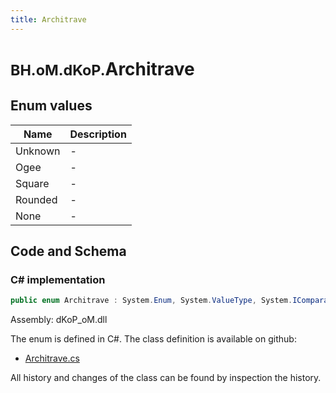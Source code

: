 ```yaml
---
title: Architrave
---
```


# <small>BH.oM.dKoP.</small>**Architrave**



## Enum values

| Name            | Description                                                    |
|-----------------|----------------------------------------------------------------|
| Unknown |  -  |
| Ogee |  -  |
| Square |  -  |
| Rounded |  -  |
| None |  -  |


## Code and Schema

### C# implementation

``` C# title="C#"
public enum Architrave : System.Enum, System.ValueType, System.IComparable, System.ISpanFormattable, System.IFormattable, System.IConvertible
```

Assembly: dKoP_oM.dll

The enum is defined in C#. The class definition is available on github:

- [Architrave.cs](https://github.com/BHoM/dKoP_Toolkit/blob/develop/dKoP_oM/Geometry\Enums\Architrave.cs)

All history and changes of the class can be found by inspection the history.
